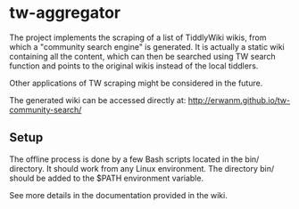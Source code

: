 tw-aggregator
=============

The project implements the scraping of a list of TiddlyWiki wikis, from which a "community search engine" is generated. It is actually a static wiki containing all the content, which can then be searched using TW search function and points to the original wikis instead of the local tiddlers.

Other applications of TW scraping might be considered in the future.

The generated wiki can be accessed directly at:
http://erwanm.github.io/tw-community-search/

Setup
-----

The offline process is done by a few Bash scripts located in the bin/ directory.
It should work from any Linux environment. The directory bin/ should be added to the $PATH environment variable.

See more details in the documentation provided in the wiki.
